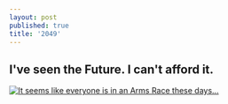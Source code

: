 ```yaml
---
layout: post
published: true
title: '2049'
---
```

## I've seen the Future. I can't afford it.

[![It seems like everyone is in an Arms Race these days...]({{site.baseurl}}/media/2049.png)]({{site.baseurl}}/media/2049.png)
